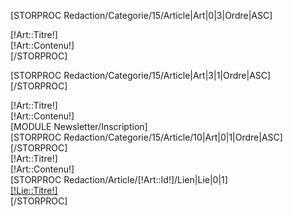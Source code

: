 [STORPROC Redaction/Categorie/15/Article|Art|0|3|Ordre|ASC]
	<div class="colonne[!Pos!]">
		<div class="footerlogoTitre">[!Art::Titre!]</div>
		<div class="footerlogoL2">[!Art::Contenu!]</div>
		<div class="footerlogosLogo"> </div>
	</div>
[/STORPROC]

[STORPROC Redaction/Categorie/15/Article|Art|3|1|Ordre|ASC][/STORPROC]
<div class="colonne4">
	<div class="InscriptionNewsletter">[!Art::Titre!]</div>
	<div class="InscriptionNewsletterTexte">[!Art::Contenu!]</div>
	[MODULE Newsletter/Inscription]
</div>
[STORPROC Redaction/Categorie/15/Article/10|Art|0|1|Ordre|ASC][/STORPROC]
<div class="colonne5">
	<div class="AvotreService">[!Art::Titre!]</div>
	<div class="AvotreServiceTexte">[!Art::Contenu!]</div>
	[STORPROC Redaction/Article/[!Art::Id!]/Lien|Lie|0|1]
		<div class="btn btn-grisfonce btn-small"  name="AvotreService"  > <span class="glyphicon glyphicon-envelope"></span></span><a href="/[!Lie::URL!]" class="AvotreService">[!Lie::Titre!]</a></div>
	[/STORPROC]

</div>


